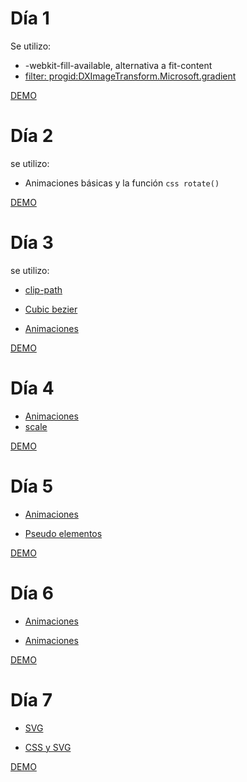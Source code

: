 # Día 1

Se utilizo:

- -webkit-fill-available, alternativa a fit-content
- [filter: progid:DXImageTransform.Microsoft.gradient](https://docs.microsoft.com/en-us/previous-versions/windows/internet-explorer/ie-developer/platform-apis/ms532997(v=vs.85))

[DEMO](https://miguelhg2351.github.io/100-days-css/001)

# Día 2

se utilizo:

- Animaciones básicas y la función ```css rotate()```

[DEMO](https://miguelhg2351.github.io/100-days-css/002)

# Día 3

se utilizo:

- [clip-path](https://developer.mozilla.org/es/docs/Web/CSS/clip-path)

- [Cubic bezier](https://developer.mozilla.org/en-US/docs/Web/CSS/easing-function)

- [Animaciones](https://developer.mozilla.org/es/docs/Web/CSS/animation)

[DEMO](https://miguelhg2351.github.io/100-days-css/003)

# Día 4

- [Animaciones](https://developer.mozilla.org/es/docs/Web/CSS/animation)
- [scale](https://developer.mozilla.org/es/docs/Web/CSS/transform-function/scale)

[DEMO](https://miguelhg2351.github.io/100-days-css/004)

# Día 5

- [Animaciones](https://developer.mozilla.org/es/docs/Web/CSS/animation)

- [Pseudo elementos](https://developer.mozilla.org/es/docs/Web/CSS/Pseudoelementos)

[DEMO](https://miguelhg2351.github.io/100-days-css/005)

# Día 6

- [Animaciones](https://developer.mozilla.org/es/docs/Web/CSS/animation)

- [Animaciones](https://developer.mozilla.org/es/docs/Web/CSS/animation)

[DEMO](https://miguelhg2351.github.io/100-days-css/006)

# Día 7

- [SVG](https://developer.mozilla.org/es/docs/Web/SVG)

- [CSS y SVG](https://developer.mozilla.org/en-US/docs/Web/SVG/Tutorial/SVG_and_CSS)

[DEMO](https://miguelhg2351.github.io/100-days-css/007)

